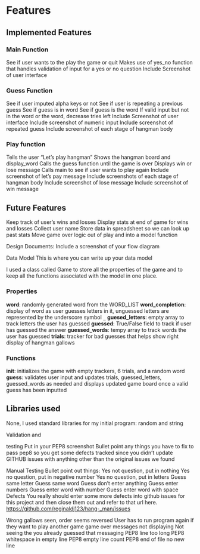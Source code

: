 # Features

## Implemented Features

### Main Function
See if user wants to the play the game or quit
Makes use of yes_no function that handles validation of input for a yes or no question
Include Screenshot of user interface

### Guess Function
See if user imputed alpha keys or not
See if user is repeating a previous guess
See if guess is in word
See if guess is the word
If valid input but not in the word or the word, decrease tries left
Include Screenshot of user interface
Include screenshot of numeric input
Include screenshot of repeated guess
Include screenshot of each stage of hangman body

### Play function
Tells the user “Let’s play hangman”
Shows the hangman board and display_word
Calls the guess function until the game is over
Displays win or lose message
Calls main to see if user wants to play again
Include screenshot of let’s pay message
Include screenshots of each stage of hangman body
Include screenshot of lose message
Include screenshot of win message
## Future Features
Keep track of user’s wins and losses
Display stats at end of game for wins and losses
Collect user name
Store data in spreadsheet so we can look up past stats
Move game over logic out of play and into a model function


Design Documents:
Include a screenshot of your flow diagram

Data Model
This is where you can write up your data model 

I used a class called Game to store all the properties of the game and to keep all the functions associated with the model in one place.

### Properties
**word**: randomly generated word from the WORD_LIST
**word_completion**: display of word as user guesses letters in it, unguessed letters are represented by the underscore symbol `_`
**guesed_letters**: empty array to track letters the user has guessed
**guessed**: True/False field to track if user has guessed the answer
**guessed_words**: tempy array to track words the user has guessed
**trials**: tracker for bad guesses that helps show right display of hangman gallows

### Functions
**init**: initializes the game with empty trackers, 6 trials, and a random word
**guess**: validates user input and updates trials, guessed_letters, guessed_words as needed and displays updated game board once a valid guess has been inputted

## Libraries used
None, I used standard libraries for my initial program: random and string


Validation and 



testing
Put in your PEP8 screenshot
Bullet point any things you have to fix to pass pep8 so you get some defects tracked since you didn’t update GITHUB issues with anything other than the original issues we found

Manual Testing
Bullet point out things:
Yes not question, put in nothing
Yes no question, put in negative number
Yes no question, put in letters
Guess same letter
Guess same word
Guess don’t enter anything
Guess enter numbers
Guess enter word with number
Guess enter word with space
Defects
You really should enter some more defects into github issues for this project and then close them out and refer to that url here. https://github.com/reginaldj123/hang-_man/issues 


Wrong gallows seen, order seems reversed
User has to run program again if they want to play another game
game over messages not displaying
Not seeing the you already guessed that messaging
PEP8 line too long
PEP8 whitespace in empty line
PEP8 empty line count
PEP8 end of file no new line
